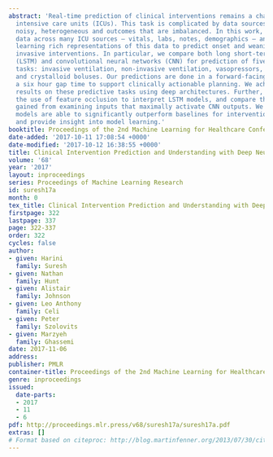 ```yaml
---
abstract: 'Real-time prediction of clinical interventions remains a challenge within
  intensive care units (ICUs). This task is complicated by data sources that are sparse,
  noisy, heterogeneous and outcomes that are imbalanced. In this work, we integrate
  data across many ICU sources — vitals, labs, notes, demographics — and focus on
  learning rich representations of this data to predict onset and weaning of multiple
  invasive interventions. In particular, we compare both long short-term memory networks
  (LSTM) and convolutional neural networks (CNN) for prediction of five intervention
  tasks: invasive ventilation, non-invasive ventilation, vasopressors, colloid boluses,
  and crystalloid boluses. Our predictions are done in a forward-facing manner after
  a six hour gap time to support clinically actionable planning. We achieve state-of-the-art
  results on these predictive tasks using deep architectures. Further, we explore
  the use of feature occlusion to interpret LSTM models, and compare this to the interpretability
  gained from examining inputs that maximally activate CNN outputs. We show that our
  models are able to significantly outperform baselines for intervention prediction,
  and provide insight into model learning.'
booktitle: Proceedings of the 2nd Machine Learning for Healthcare Conference
date-added: '2017-10-11 17:08:54 +0000'
date-modified: '2017-10-12 16:38:55 +0000'
title: Clinical Intervention Prediction and Understanding with Deep Neural Networks
volume: '68'
year: '2017'
layout: inproceedings
series: Proceedings of Machine Learning Research
id: suresh17a
month: 0
tex_title: Clinical Intervention Prediction and Understanding with Deep Neural Networks
firstpage: 322
lastpage: 337
page: 322-337
order: 322
cycles: false
author:
- given: Harini
  family: Suresh
- given: Nathan
  family: Hunt
- given: Alistair
  family: Johnson
- given: Leo Anthony
  family: Celi
- given: Peter
  family: Szolovits
- given: Marzyeh
  family: Ghassemi
date: 2017-11-06
address: 
publisher: PMLR
container-title: Proceedings of the 2nd Machine Learning for Healthcare Conference
genre: inproceedings
issued:
  date-parts:
  - 2017
  - 11
  - 6
pdf: http://proceedings.mlr.press/v68/suresh17a/suresh17a.pdf
extras: []
# Format based on citeproc: http://blog.martinfenner.org/2013/07/30/citeproc-yaml-for-bibliographies/
---
```

